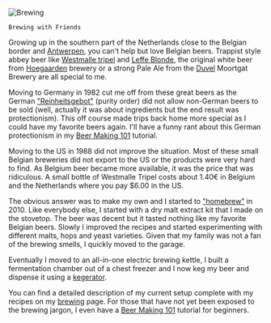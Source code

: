 ![Brewing](class:rounded:img-fluid:img/main/Brewing.jpg)

	Brewing with Friends

Growing up in the southern part of the Netherlands close to the
Belgian border and
[Antwerpen](https://en.wikipedia.org/wiki/Antwerp),
you can't help but love Belgian beers. Trappist style abbey beer like
[Westmalle tripel](https://en.wikipedia.org/wiki/Westmalle_Brewery) and
[Leffe Blonde](https://en.wikipedia.org/wiki/Leffe),
the original white beer from
[Hoegaarden](https://en.wikipedia.org/wiki/Hoegaarden_Brewery) brewery or
a strong Pale Ale from the
[Duvel](https://en.wikipedia.org/wiki/Duvel_Moortgat_Brewery)
Moortgat Brewery are all special to me.

Moving to Germany in 1982 cut me off from these great beers as the
German ["Reinheitsgebot"](https://en.wikipedia.org/wiki/Reinheitsgebot)
(purity order) did not allow non-German beers to be sold (well, actually
it was about ingredients but the end result was protectionism).
This off course made trips back home more special as I could have my
favorite beers again. I'll have a funny rant about this German
protectionism in my [Beer Making 101](/brewing101) tutorial.

Moving to the US in 1988 did not improve the situation. Most of these
small Belgian breweries did not export to the US or the products were
very hard to find. As Belgium beer became more available, it was the
price that was ridiculous. A small bottle of Westmalle Tripel costs
about 1.40€ in Belgium and the Netherlands where you pay $6.00 in the US.

The obvious answer was to make my own and I started to
["homebrew"](https://en.wikipedia.org/wiki/Homebrewing) in 2010.
Like everybody else, I started with a dry malt extract kit that I made
on the stovetop. The beer was decent but it tasted nothing like my
favorite Belgian beers. Slowly I improved the recipes and started
experimenting with different malts, hops and yeast varieties. Given
that my family was not a fan of the brewing smells, I quickly moved to
the garage.

Eventually I moved to an all-in-one electric brewing kettle, I built
a fermentation chamber out of a chest freezer and I now keg my beer
and dispense it using a
[kegerator](https://en.wikipedia.org/wiki/Kegerator).

You can find a detailed description of my current setup complete with
my recipes on my [brewing](/brewing) page. For those that have not
yet been exposed to the brewing jargon, I even have a
[Beer Making 101](/brewing101) tutorial for beginners.
